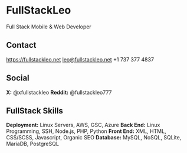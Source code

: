 # FullStackLeo
Full Stack Mobile & Web Developer

## Contact
https://fullstackleo.net
leo@fullstackleo.net
+1 737 377 4837

## Social
**X:** @xfullstackleo
**Reddit:** @fullstackleo777

## FullStack Skills
**Deployment:** Linux Servers, AWS, GSC, Azure
**Back End:** Linux Programming, SSH, Node.js, PHP, Python
**Front End:** XML, HTML, CSS/SCSS, Javascript, Organic SEO
**Database:** MySQL, NoSQL, SQLite, MariaDB, PostgreSQL
